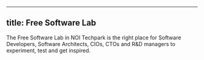 

---
title: Free Software Lab
---
The Free Software Lab in NOI Techpark is the right place for Software Developers, Software Architects, CIOs, CTOs and R&D managers to experiment, test and get inspired.
